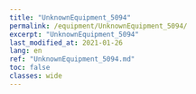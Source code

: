```yaml
---
title: "UnknownEquipment_5094"
permalink: /equipment/UnknownEquipment_5094/
excerpt: "UnknownEquipment_5094"
last_modified_at: 2021-01-26
lang: en
ref: "UnknownEquipment_5094.md"
toc: false
classes: wide
---
```


